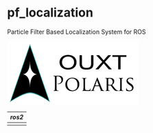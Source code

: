 # pf_localization
Particle Filter Based Localization System for ROS

![Developed By OUXT Polaris](img/logo.png "Logo")

| *ros2* |
|--------|
|        |